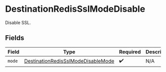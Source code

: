 # DestinationRedisSslModeDisable

Disable SSL.


## Fields

| Field                                                                                           | Type                                                                                            | Required                                                                                        | Description                                                                                     |
| ----------------------------------------------------------------------------------------------- | ----------------------------------------------------------------------------------------------- | ----------------------------------------------------------------------------------------------- | ----------------------------------------------------------------------------------------------- |
| `mode`                                                                                          | [DestinationRedisSslModeDisableMode](../../models/shared/destinationredissslmodedisablemode.md) | :heavy_check_mark:                                                                              | N/A                                                                                             |
